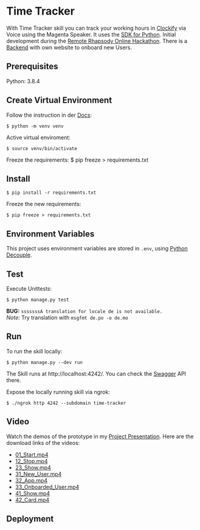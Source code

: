 # Time Tracker

With Time Tracker skill you can track your working hours in [Clockify](https://clockify.me) via Voice using the Magenta Speaker.
It uses the [SDK for Python](https://github.com/telekom/voice-skill-sdk). Initial development during the [Remote Rhapsody Online Hackathon](https://remote-rhapsody-platform.hubraum.com/).
There is a [Backend](https://github.com/LeonardMF/clockify_backend) with own website to onboard new Users.

## Prerequisites

Python: 3.8.4

## Create Virtual Environment
Follow the instruction in der [Docs](https://docs.python.org/3/tutorial/venv.html):

    $ python -m venv venv

Active virtual enviroment:

    $ source venv/bin/activate

Freeze the requirements:
    $ pip freeze > requirements.txt

## Install 

    $ pip install -r requirements.txt

Freeze the new requirements:

    $ pip freeze > requirements.txt

## Environment Variables

This project uses environment variables are stored in `.env`, using [Python Decouple](https://pypi.org/project/python-decouple/).   
    
## Test

Execute Unittests: 

    $ python manage.py test 

**BUG:** `sssssssA translation for locale de is not available.` <br>
*Note:* Try translation with `msgfmt de.po -o de.mo`

## Run 

To run the skill locally:

    $ python manage.py --dev run

The Skill runs at http://localhost:4242/. You can check the [Swagger](http://localhost:4242/) API there.

Expose the locally running skill via ngrok: 

    $ ./ngrok http 4242 --subdomain time-tracker

## Video

Watch the demos of the prototype in my [Project Presentation](https://docs.google.com/presentation/d/1qD0rEdwrFhqxXym_j6HMXmzUHc4KGJ796hc7DXoMVxc/edit?usp=sharing). Here are the download links of the videos:

- [01_Start.mp4](https://drive.google.com/file/d/1NrN9gIJpwgFesvRjX0s_bPdLR5DaIT0Z/view?usp=sharing)
- [12_Stop.mp4](https://drive.google.com/file/d/1OlkpMHC_o0PjVgCSGP8sp8T4p9yVlExU/view?usp=sharing)
- [23_Show.mp4](https://drive.google.com/file/d/1A6awKQ-5tJH3BR19r9Pn88Rjl77upNDI/view?usp=sharing)
- [31_New_User.mp4](https://drive.google.com/file/d/15Br4qbf9lQ1_eNy3nJ3Mp-syecRsE8db/view?usp=sharing)
- [32_App.mp4](https://drive.google.com/file/d/18Xm5opPfhkMtblQJlLNaFrDZ6ra__KL0/view?usp=sharing)
- [33_Onboarded_User.mp4](https://drive.google.com/file/d/1AGx0X6WgfnRlebatjLRlEAV5DUCVGxyz/view?usp=sharing)
- [41_Show.mp4](https://drive.google.com/file/d/1cgaBL-xNGKRbvHtYsMZ9QouP7NgksQRZ/view?usp=sharing)
- [42_Card.mp4](https://drive.google.com/file/d/1oCSb7cTTAoQD34wE-sk6P9CLtUQC0-XS/view?usp=sharing)

## Deployment 
